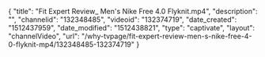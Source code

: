 {
    "title": "Fit Expert Review_ Men's Nike Free 4.0 Flyknit.mp4",
    "description": "",
    "channelid": "132348485",
    "videoid": "132374719",
    "date_created": "1512437959",
    "date_modified": "1512438821",
    "type": "captivate",
    "layout": "channelVideo",
    "url": "\/why-tvpage\/fit-expert-review-men-s-nike-free-4-0-flyknit-mp4\/132348485-132374719"
}
